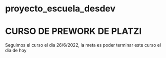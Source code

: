 # proyecto_escuela_desdev
<h1>CURSO DE PREWORK DE PLATZI</h1>
<p>Seguimos el curso el dia 26/6/2022, la meta es poder terminar este curso el dia de hoy</p>